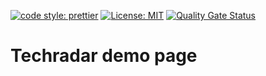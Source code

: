 [![code style: prettier](https://img.shields.io/badge/code_style-prettier-ff69b4.svg?style=flat-square)](https://github.com/prettier/prettier)
[![License: MIT](https://img.shields.io/badge/License-MIT-blue.svg)](https://opensource.org/licenses/MIT)
[![Quality Gate Status](https://sonarcloud.io/api/project_badges/measure?project=andrinmeier_techradar-builder-demo&metric=alert_status)](https://sonarcloud.io/summary/new_code?id=andrinmeier_techradar-builder-demo)

# Techradar demo page